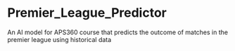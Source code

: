 # Premier_League_Predictor
An AI model for APS360 course that predicts the outcome of matches in the premier league using historical data
